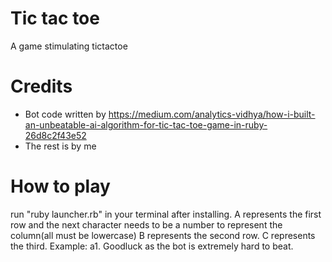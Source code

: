 # Tic tac toe
A game stimulating tictactoe

# Credits
- Bot code written by https://medium.com/analytics-vidhya/how-i-built-an-unbeatable-ai-algorithm-for-tic-tac-toe-game-in-ruby-26d8c2f43e52
- The rest is by me

# How to play
run "ruby launcher.rb" in your terminal after installing.
A represents the first row and the next character needs to be a number to represent the column(all must be lowercase)
B represents the second row.
C represents the third. Example: a1. Goodluck as the bot is extremely hard to beat.

